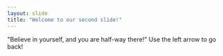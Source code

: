 ```yaml
---
layout: slide
title: "Welcome to our second slide!"
---
```

"Believe in yourself, and you are half-way there!"
Use the left arrow to go back!
